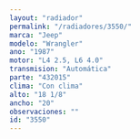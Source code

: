 ```yaml
---
layout: "radiador"
permalink: "/radiadores/3550/"
marca: "Jeep"
modelo: "Wrangler"
ano: "1987"
motor: "L4 2.5, L6 4.0"
transmision: "Automática"
parte: "432015"
clima: "Con clima"
alto: "18 1/8"
ancho: "20"
observaciones: ""
id: "3550"
---
```



